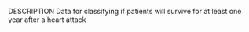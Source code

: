 DESCRIPTION Data for classifying if patients will survive for at least one year after a heart attack
